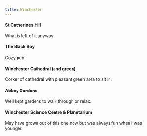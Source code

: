 ```yaml
---
title: Winchester
---
```


#### St Catherines Hill
What is left of it anyway.

#### The Black Boy
Cozy pub.

#### Winchester Cathedral (and green)
Corker of cathedral with pleasant green area to sit in.

#### Abbey Gardens 
Well kept gardens to walk through or relax.

#### Winchester Science Centre & Planetarium
May have grown out of this one now but was always fun when I was younger.